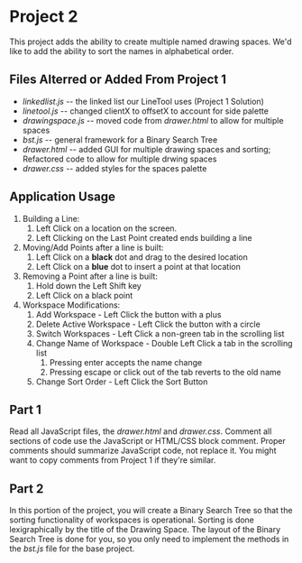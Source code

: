 # Project 2

This project adds the ability to create multiple named drawing spaces.  We'd like to add the ability to sort the names in alphabetical order.

## Files Alterred or Added From Project 1
* *linkedlist.js* -- the linked list our LineTool uses (Project 1 Solution)
* *linetool.js* -- changed clientX to offsetX to account for side palette
* *drawingspace.js* -- moved code from *drawer.html* to allow for multiple spaces
* *bst.js* -- general framework for a Binary Search Tree
* *drawer.html* -- added GUI for multiple drawing spaces and sorting; Refactored code to allow for multiple drwing spaces
* *drawer.css* -- added styles for the spaces palette


## Application Usage
1. Building a Line:
   1. Left Click on a location on the screen.
   2. Left Clicking on the Last Point created ends building a line
2. Moving/Add Points after a line is built:
   1. Left Click on a **black** dot and drag to the desired location
   2. Left Click on a **blue** dot to insert a point at that location
3. Removing a Point after a line is built:
   1. Hold down the Left Shift key
   2. Left Click on a black point
4. Workspace Modifications:
   1. Add Workspace - Left Click the button with a plus
   2. Delete Active Workspace - Left Click the button with a circle
   3. Switch Workspaces - Left Click a non-green tab in the scrolling list
   4. Change Name of Workspace - Double Left Click a tab in the scrolling list
      1. Pressing enter accepts the name change
      2. Pressing escape or click out of the tab reverts to the old name
   5. Change Sort Order - Left Click the Sort Button
   
## Part 1
Read all JavaScript files, the *drawer.html* and *drawer.css*.  Comment all sections of code use the JavaScript or HTML/CSS block comment.  Proper comments should summarize JavaScript code, not replace it.  You might want to copy comments from Project 1 if they're similar.

## Part 2
In this portion of the project, you will create a Binary Search Tree so that the sorting functionality of workspaces is operational.  Sorting is done lexigraphically by the title of the Drawing Space.  The layout of the Binary Search Tree is done for you, so you only need to implement the methods in the *bst.js* file for the base project.
